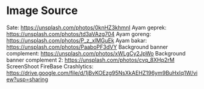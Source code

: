 # Image Source
Sate: https://unsplash.com/photos/0knHZ3khmnI
Ayam geprek: https://unsplash.com/photos/td3aVAzg704
Ayam goreng: https://unsplash.com/photos/P_z_xlMGuEk
Ayam bakar: https://unsplash.com/photos/PaaboPF3dVY
Background banner complement: https://unsplash.com/photos/xWLgCy2JpWo
Background banner complement 2: https://unsplash.com/photos/cvq_8XHp2rM
ScreenShoot FireBase Crashlytics: https://drive.google.com/file/d/1jBvKOEzg95NsXkAEHZ196ym9BuHxIq1W/view?usp=sharing
